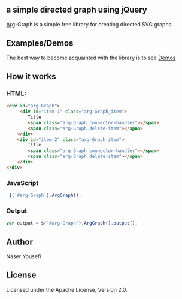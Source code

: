 ## a simple directed graph using jQuery

[Arg](https://en.wikipedia.org/wiki/Arg_e_Bam)-Graph is a simple free library for creating directed SVG graphs.

## Examples/Demos
The best way to become acquainted with the library is to see [Demos](https://n-yousefi.github.io/Arg-Graph/Demo/Example1.html)

## How it works
### HTML:
```html
<div id="arg-Graph">
     <div id="item-1" class="arg-Graph_item">
        Title
        <span class="arg-Graph_connector-handler"></span>
        <span class="arg-Graph_delete-item"></span>
    </div>
    <div id="item-2" class="arg-Graph_item">
        Title
        <span class="arg-Graph_connector-handler"></span>
        <span class="arg-Graph_delete-item"></span>
    </div>
</div>
```
### JavaScript
```javascript
 $('#arg-Graph').ArgGraph();
```

### Output
```javascript
var output = $('#arg-Graph').ArgGraph().output();
```


## Author
Naser Yousefi
     
 ## License
Licensed under the Apache License, Version 2.0.

